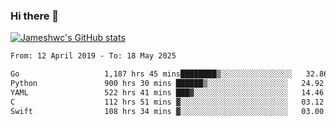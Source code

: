 ### Hi there 👋

[![Jameshwc's GitHub stats](https://github-readme-stats.vercel.app/api?username=jameshwc)](https://github.com/anuraghazra/github-readme-stats)

<!--START_SECTION:waka-->

```txt
From: 12 April 2019 - To: 18 May 2025

Go                   1,187 hrs 45 mins████████▒░░░░░░░░░░░░░░░░   32.86 %
Python               900 hrs 30 mins ██████▒░░░░░░░░░░░░░░░░░░   24.92 %
YAML                 522 hrs 41 mins ███▓░░░░░░░░░░░░░░░░░░░░░   14.46 %
C                    112 hrs 51 mins ▓░░░░░░░░░░░░░░░░░░░░░░░░   03.12 %
Swift                108 hrs 34 mins ▓░░░░░░░░░░░░░░░░░░░░░░░░   03.00 %
```

<!--END_SECTION:waka-->